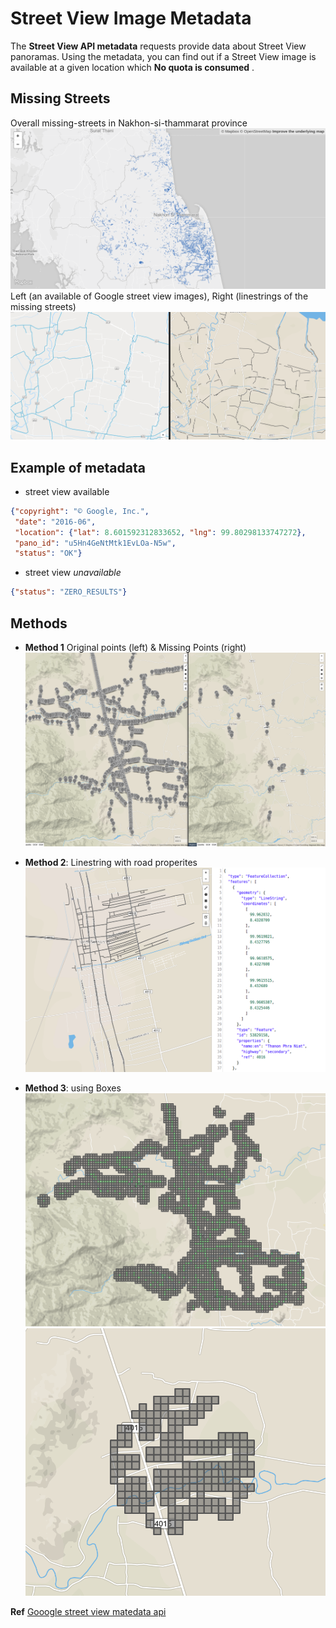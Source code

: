 # Street View Image Metadata

The **Street View API metadata** requests provide data about Street View panoramas. Using the metadata, you can find out if a Street View image is available at a given location which **No quota is consumed** .


## Missing Streets
Overall missing-streets in Nakhon-si-thammarat province
![Missing-streets](pics/missing-streets.png  "Missing Streets")
Left (an available of Google street view images), Right (linestrings of the missing streets)
![Missing-streets](pics/gsv-missing-streets.png  "Missing Streets")


## Example of metadata
* street view available
```json
{"copyright": "© Google, Inc.",
 "date": "2016-06",
 "location": {"lat": 8.601592312833652, "lng": 99.80298133747272},
 "pano_id": "u5Hn4GeNtMtk1EvLOa-N5w",
 "status": "OK"}
```
* street view *unavailable*
```json
{"status": "ZERO_RESULTS"}
```

## Methods
*  **Method 1** Original points (left) & Missing Points (right)
![Example of missing streets](pics/missing-points.png)

* **Method 2**: Linestring with road properites
![Example of missing streets](pics/roads.png)


* **Method 3**: using Boxes
![Example of missing streets](pics/missing-boxes.png)
![Example of missing streets](pics/missing-boxes-radius.png)


**Ref** [Gooogle street view matedata api](https://developers.google.com/maps/documentation/streetview/metadata)
